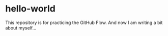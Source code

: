 # hello-world
This repository is for practicing the GitHub Flow.
And now I am writing a bit about myself...
